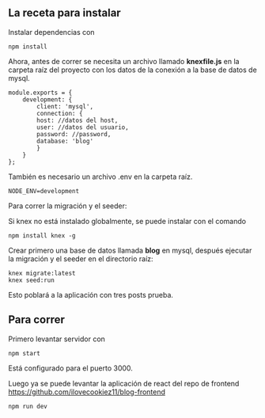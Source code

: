 ## La receta para instalar

Instalar dependencias con
```
npm install
```

Ahora, antes de correr se necesita un archivo llamado **knexfile.js** en la carpeta raíz del proyecto con los datos de la conexión a la base de datos de mysql.

```
module.exports = {
    development: {
        client: 'mysql',
        connection: {
        host: //datos del host,
        user: //datos del usuario,
        password: //password,
        database: 'blog'
        }
    }
};
```

También es necesario un archivo .env en la carpeta raíz.

```
NODE_ENV=development
```

Para correr la migración y el seeder:

Si knex no está instalado globalmente, se puede instalar con el comando
```
npm install knex -g
```

Crear primero una base de datos llamada **blog** en mysql, después ejecutar la migración y el seeder en el directorio raíz:
```
knex migrate:latest
knex seed:run
```

Esto poblará a la aplicación con tres posts prueba.

## Para correr

Primero levantar servidor con
```
npm start
```
Está configurado para el puerto 3000.

Luego ya se puede levantar la aplicación de react del repo de frontend
https://github.com/ilovecookiez11/blog-frontend
```
npm run dev
```